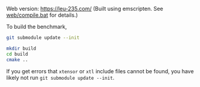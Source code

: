 Web version: https://leu-235.com/ (Built using emscripten. See [web/compile.bat](web/compile.bat) for details.)

To build the benchmark,

```sh
git submodule update --init

mkdir build
cd build
cmake ..
```

If you get errors that `xtensor` or `xtl` include files cannot be found, you have likely not run `git submodule update --init`.

